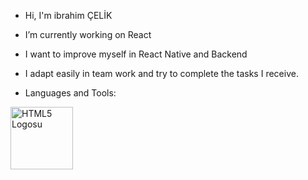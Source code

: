 -  Hi, I'm ibrahim ÇELİK
-  I’m currently working on React
-  I want to improve myself in React Native and Backend
-  I adapt easily in team work and try to complete the tasks I receive.

-  Languages and Tools:
<img src="https://upload.wikimedia.org/wikipedia/commons/thumb/f/f3/HTML5_logo.svg/1200px-HTML5_logo.svg.png" alt="HTML5 Logosu" width="100" height="100">
